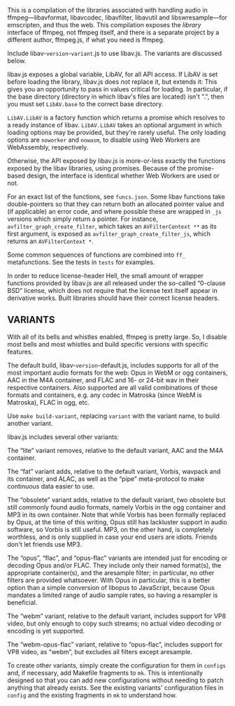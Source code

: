 This is a compilation of the libraries associated with handling audio in
ffmpeg—libavformat, libavcodec, libavfilter, libavutil and libswresample—for
emscripten, and thus the web. This compilation exposes the *library* interface
of ffmpeg, not ffmpeg itself, and there is a separate project by a different
author, ffmpeg.js, if what you need is ffmpeg.

Include libav-`version`-`variant`.js to use libav.js. The variants are
discussed below.

libav.js exposes a global variable, LibAV, for all API access. If LibAV is set
before loading the library, libav.js does *not* replace it, but extends it:
This gives you an opportunity to pass in values critical for loading. In
particular, if the base directory (directory in which libav's files are
located) isn't ".", then you must set `LibAV.base` to the correct base
directory.

`LibAV.LibAV` is a factory function which returns a promise which resolves to a
ready instance of libav. `LibAV.LibAV` takes an optional argument in which
loading options may be provided, but they're rarely useful. The only loading
options are `noworker` and `nowasm`, to disable using Web Workers are
WebAssembly, respectively.

Otherwise, the API exposed by libav.js is more-or-less exactly the functions
exposed by the libav libraries, using promises. Because of the promise-based
design, the interface is identical whether Web Workers are used or not.

For an exact list of the functions, see `funcs.json`. Some libav functions take
double-pointers so that they can return both an allocated pointer value and (if
applicable) an error code, and where possible these are wrapped in `_js`
versions which simply return a pointer. For instance,
`avfilter_graph_create_filter`, which takes an `AVFilterContext **` as its
first argument, is exposed as `avfilter_graph_create_filter_js`, which returns
an `AVFilterContext *`.

Some common sequences of functions are combined into `ff_` metafunctions. See
the tests in `tests` for examples.

In order to reduce license-header Hell, the small amount of wrapper functions
provided by libav.js are all released under the so-called “0-clause BSD”
license, which does not require that the license text itself appear in
derivative works. Built libraries should have their correct license headers.


## VARIANTS

With all of its bells and whistles enabled, ffmpeg is pretty large. So, I
disable most bells and most whistles and build specific versions with specific
features.

The default build, libav-`version`-default.js, includes supports for all of the
most important audio formats for the web: Opus in WebM or ogg containers, AAC
in the M4A container, and FLAC and 16- or 24-bit wav in their respective
containers. Also supported are all valid combinations of those formats and
containers, e.g. any codec in Matroska (since WebM is Matroska), FLAC in ogg,
etc.

Use `make build-variant`, replacing `variant` with the variant name, to build
another variant.

libav.js includes several other variants:

The “lite” variant removes, relative to the default variant, AAC and the M4A
container.

The “fat” variant adds, relative to the default variant, Vorbis, wavpack and
its container, and ALAC, as well as the “pipe” meta-protocol to make continuous
data easier to use.

The “obsolete” variant adds, relative to the default variant, two obsolete but
still commonly found audio formats, namely Vorbis in the ogg container and MP3
in its own container. Note that while Vorbis has been formally replaced by
Opus, at the time of this writing, Opus still has lackluster support in audio
software, so Vorbis is still useful. MP3, on the other hand, is completely
worthless, and is only supplied in case your end users are idiots. Friends
don't let friends use MP3.

The “opus”, “flac”, and “opus-flac” variants are intended just for encoding or
decoding Opus and/or FLAC. They include only their named format(s), the
appropriate container(s), and the aresample filter; in particular, no other
filters are provided whatsoever. With Opus in particular, this is a better
option than a simple conversion of libopus to JavaScript, because Opus mandates
a limited range of audio sample rates, so having a resampler is beneficial.

The “webm” variant, relative to the default variant, includes support for VP8
video, but only enough to copy such streams; no actual video decoding or
encoding is yet supported.

The “webm-opus-flac” variant, relative to “opus-flac”, includes support for VP8
video, as “webm”, but excludes all filters except aresample.

To create other variants, simply create the configuration for them in `configs`
and, if necessary, add Makefile fragments to `mk`. This is intentionally
designed so that you can add new configurations without needing to patch
anything that already exists. See the existing variants' configuration files in
`config` and the existing fragments in `mk` to understand how.
